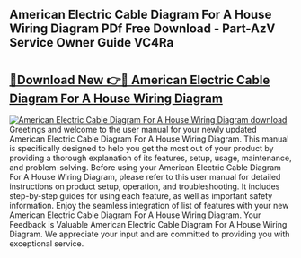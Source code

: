 ## American Electric Cable Diagram For A House Wiring Diagram PDf Free Download - Part-AzV Service Owner Guide VC4Ra

# <h2><a href="http://dfsaem.blite.top/?on=American+Electric+Cable+Diagram+For+A+House+Wiring+Diagram">🔗Download New 👉🔴 American Electric Cable Diagram For A House Wiring Diagram</a></h2>

[![American Electric Cable Diagram For A House Wiring Diagram download](https://i.imgur.com/lujVjoI.png)](http://dfsaem.blite.top/?on=American+Electric+Cable+Diagram+For+A+House+Wiring+Diagram)
Greetings and welcome to the user manual for your newly updated American Electric Cable Diagram For A House Wiring Diagram. This manual is specifically designed to help you get the most out of your product by providing a thorough explanation of its features, setup, usage, maintenance, and problem-solving. Before using your American Electric Cable Diagram For A House Wiring Diagram, please refer to this user manual for detailed instructions on product setup, operation, and troubleshooting. It includes step-by-step guides for using each feature, as well as important safety information. Enjoy the seamless integration of list of features with your new American Electric Cable Diagram For A House Wiring Diagram. Your Feedback is Valuable American Electric Cable Diagram For A House Wiring Diagram. We appreciate your input and are committed to providing you with exceptional service.
